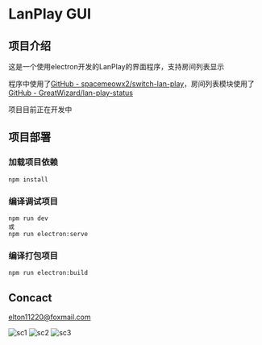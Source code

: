 # LanPlay GUI

## 项目介绍

这是一个使用electron开发的LanPlay的界面程序，支持房间列表显示

程序中使用了[GitHub - spacemeowx2/switch-lan-play](https://github.com/spacemeowx2/switch-lan-play)，房间列表模块使用了[GitHub - GreatWizard/lan-play-status](https://github.com/GreatWizard/lan-play-status)

项目目前正在开发中

## 项目部署

### 加载项目依赖

```
npm install
```

### 编译调试项目
```
npm run dev
或
npm run electron:serve
```

### 编译打包项目
```
npm run electron:build
```

## Concact

[elton11220@foxmail.com](mailto:elton11220@foxmail.com)

![sc1](https://images.gitee.com/uploads/images/2021/0808/112631_bdec99bb_7872762.png "sc1.png")
![sc2](https://images.gitee.com/uploads/images/2021/0808/112644_93497a49_7872762.png "sc2.png")
![sc3](https://images.gitee.com/uploads/images/2021/0808/112703_e9f0874b_7872762.png "sc3.png")